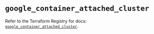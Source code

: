 # `google_container_attached_cluster`

Refer to the Terraform Registry for docs: [`google_container_attached_cluster`](https://registry.terraform.io/providers/hashicorp/google/6.16.0/docs/resources/container_attached_cluster).
